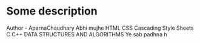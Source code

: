 # Some description
Author - AparnaChaudhary
Abhi mujhe HTML
CSS Cascading Style Sheets
C 
C++ 
DATA STRUCTURES AND ALGORITHMS
Ye sab padhna h
